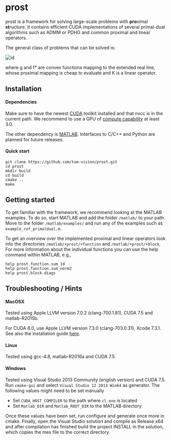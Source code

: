 # prost
prost is a framework for solving large-scale problems with **pro**ximal **st**ructure. It contains efficient CUDA implementations of several primal-dual algorithms such as ADMM or PDHG and common proximal and linear operators.

The general class of problems that can be solved is:

![id](http://latex.codecogs.com/svg.latex?\\min_{x%20\\in\\mathbb{R}^n}%20%20\\max_{y%20\\in%20\\mathbb{R}^m}%20~%20g(x)%20+%20\\langle%20Kx,%20y%20\\rangle-%20f^*(y),)

where g and f* are convex functions mapping to the extended real line, whose proximal mapping is cheap to evaluate and K is a linear operator.

## Installation

#### Dependencies 

Make sure to have the newest [CUDA](https://developer.nvidia.com/cuda-downloads) toolkit installed and that nvcc is in the current path. We recommend to use a GPU of [compute capability](https://developer.nvidia.com/cuda-gpus) at least 3.0. 

The other dependency is [MATLAB](http://www.mathworks.com/). Interfaces to C/C++ and Python are planned for future releases.

#### Quick start

	git clone https://github.com/tum-vision/prost.git
	cd prost
	mkdir build
	cd build
	cmake ..
	make

## Getting started
To get familiar with the framework, we recommend looking at the MATLAB examples. To do so, start MATLAB and add the folder `/matlab/` to your path. Move to the folder `/matlab/examples/` and run any of the examples such as `example_rof_primaldual.m`.

To get an overview over the implemented proximal and linear operators look into the directories `/matlab/+prost/+function` and `/matlab/+prost/+block`. For more information about the individual functions you can use the help command within MATLAB, e.g.,

	help prost.function.sum_1d
	help prost.function.sum_norm2
	help prost.block.diags

## Troubleshooting / Hints
#### MacOSX
Tested using Apple LLVM version 7.0.2 (clang-700.1.81), CUDA 7.5 and matlab-R2015b. 

For CUDA 8.0, use Apple LLVM version 7.3.0 (clang-703.0.31), Xcode 7.3.1. See also the installation guide [here](http://docs.nvidia.com/cuda/cuda-installation-guide-mac-os-x/#axzz4MVW0QgfH).

#### Linux
Tested using gcc-4.8, matlab-R2016a and CUDA 7.5.

#### Windows
Tested using Visual Studio 2013 Community (english version) and CUDA 7.5. Run `cmake-gui` and select `Visual Studio 12 2013 Win64` as generator. The following values might need to be set manually

- Set `CUDA_HOST_COMPILER` to the path where `cl.exe` is located
- Set `Matlab_DIR` and `Matlab_ROOT_DIR` to the MATLAB directory

Once these values have been set, run configure and generate once more
in cmake. Finally, open the Visual Studio solution and compile as
Release x64 and after compilation has finished build the project
INSTALL in the solution, which copies the mex file to the correct
directory.
